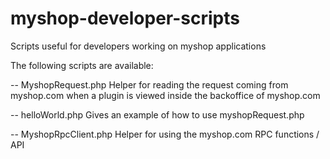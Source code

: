 myshop-developer-scripts
========================

Scripts useful for developers working on myshop applications

The following scripts are available:

-- MyshopRequest.php
   Helper for reading the request coming from myshop.com when a plugin is viewed inside the backoffice of myshop.com

-- helloWorld.php
   Gives an example of how to use myshopRequest.php

-- MyshopRpcClient.php
   Helper for using the myshop.com RPC functions / API
